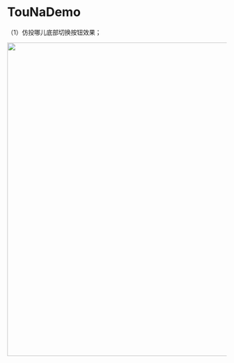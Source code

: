 # TouNaDemo
（1）仿投哪儿底部切换按钮效果；

<img height="720" src="https://github.com/robotlife/TouNaDemo/blob/master/screen.gif"/>
